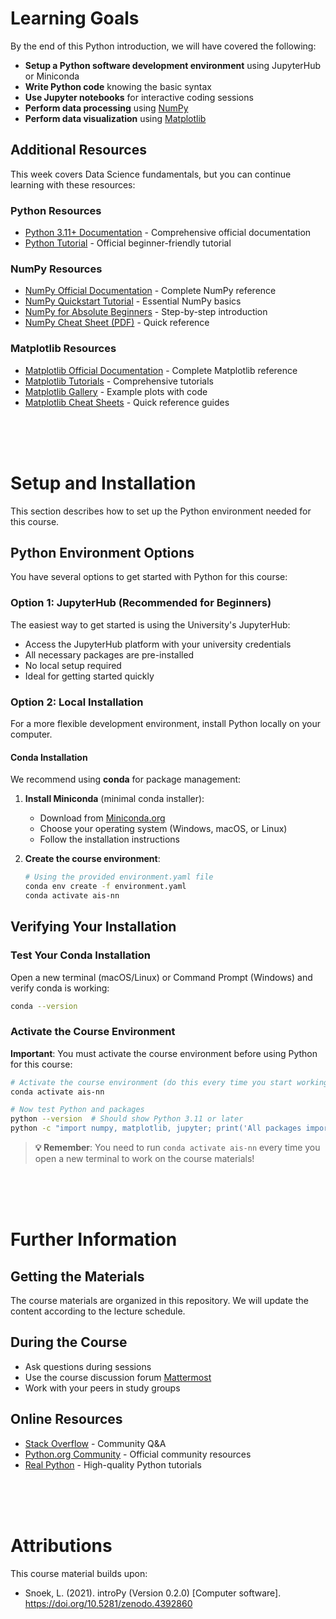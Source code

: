 # Learning Goals

By the end of this Python introduction, we will have covered the following:

* **Setup a Python software development environment** using JupyterHub or Miniconda
* **Write Python code** knowing the basic syntax
* **Use Jupyter notebooks** for interactive coding sessions
* **Perform data processing** using [NumPy](https://numpy.org/)
* **Perform data visualization** using [Matplotlib](https://matplotlib.org/)

## Additional Resources

This week covers Data Science fundamentals, but you can continue learning with these resources:

### Python Resources
- [Python 3.11+ Documentation](https://docs.python.org/3/) - Comprehensive official documentation
- [Python Tutorial](https://docs.python.org/3/tutorial/) - Official beginner-friendly tutorial

### NumPy Resources
- [NumPy Official Documentation](https://numpy.org/doc/stable/) - Complete NumPy reference
- [NumPy Quickstart Tutorial](https://numpy.org/doc/stable/user/quickstart.html) - Essential NumPy basics
- [NumPy for Absolute Beginners](https://numpy.org/doc/stable/user/absolute_beginners.html) - Step-by-step introduction
- [NumPy Cheat Sheet (PDF)](https://s3.amazonaws.com/assets.datacamp.com/blog_assets/Numpy_Python_Cheat_Sheet.pdf) - Quick reference

### Matplotlib Resources
- [Matplotlib Official Documentation](https://matplotlib.org/stable/contents.html) - Complete Matplotlib reference
- [Matplotlib Tutorials](https://matplotlib.org/stable/tutorials/index.html) - Comprehensive tutorials
- [Matplotlib Gallery](https://matplotlib.org/stable/gallery/index.html) - Example plots with code
- [Matplotlib Cheat Sheets](https://matplotlib.org/cheatsheets/) - Quick reference guides

</br>
</br>
</br>

# Setup and Installation

This section describes how to set up the Python environment needed for this course.

## Python Environment Options

You have several options to get started with Python for this course:

### Option 1: JupyterHub (Recommended for Beginners)
The easiest way to get started is using the University's JupyterHub:
- Access the JupyterHub platform with your university credentials
- All necessary packages are pre-installed
- No local setup required
- Ideal for getting started quickly

### Option 2: Local Installation
For a more flexible development environment, install Python locally on your computer.

#### Conda Installation
We recommend using **conda** for package management:

1. **Install Miniconda** (minimal conda installer):
   - Download from [Miniconda.org](https://docs.conda.io/en/latest/miniconda.html)
   - Choose your operating system (Windows, macOS, or Linux)
   - Follow the installation instructions

2. **Create the course environment**:
   ```bash
   # Using the provided environment.yaml file
   conda env create -f environment.yaml
   conda activate ais-nn
   ```

## Verifying Your Installation

### Test Your Conda Installation
Open a new terminal (macOS/Linux) or Command Prompt (Windows) and verify conda is working:

```bash
conda --version
```

### Activate the Course Environment
**Important**: You must activate the course environment before using Python for this course:

```bash
# Activate the course environment (do this every time you start working)
conda activate ais-nn

# Now test Python and packages
python --version  # Should show Python 3.11 or later
python -c "import numpy, matplotlib, jupyter; print('All packages imported successfully!')"
```

> **💡 Remember**: You need to run `conda activate ais-nn` every time you open a new terminal to work on the course materials!

</br>
</br>
</br>

# Further Information

## Getting the Materials
The course materials are organized in this repository. We will update the content according to the lecture schedule.

## During the Course
- Ask questions during sessions
- Use the course discussion forum [Mattermost](https://mattermost.uni-muenster.de/signup_user_complete/?id=egospupx5pd7jdjwzsg3zkfish&md=link&sbr=su)
- Work with your peers in study groups

## Online Resources
- [Stack Overflow](https://stackoverflow.com/questions/tagged/python) - Community Q&A
- [Python.org Community](https://www.python.org/community/) - Official community resources
- [Real Python](https://realpython.com/) - High-quality Python tutorials

</br>
</br>
</br>

# Attributions

This course material builds upon:
- Snoek, L. (2021). introPy (Version 0.2.0) [Computer software]. https://doi.org/10.5281/zenodo.4392860
